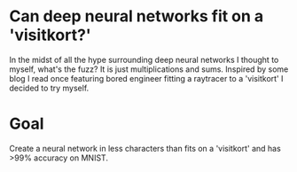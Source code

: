 # Can deep neural networks fit on a 'visitkort?'

In the midst of all the hype surrounding deep neural networks I thought to myself, what's the fuzz?
It is just multiplications and sums. Inspired by some blog I read once featuring bored engineer fitting a raytracer to a 'visitkort' I decided to try myself.

# Goal

Create a neural network in less characters than fits on a 'visitkort' and has >99% accuracy on MNIST.
